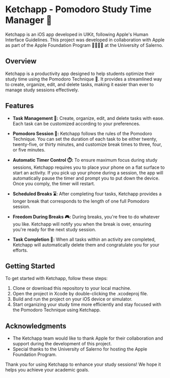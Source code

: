 # Ketchapp - Pomodoro Study Time Manager 🍅

Ketchapp is an iOS app developed in UIKit, following Apple's Human Interface Guidelines. This project was developed in collaboration with Apple as part of the Apple Foundation Program 👨🏻‍💻🍏 at the University of Salerno.

## Overview

Ketchapp is a productivity app designed to help students optimize their study time using the Pomodoro Technique 🥫. It provides a streamlined way to create, organize, edit, and delete tasks, making it easier than ever to manage study sessions effectively.

## Features

- **Task Management 📱:** Create, organize, edit, and delete tasks with ease. Each task can be customized according to your preferences.

- **Pomodoro Session 🍅:** Ketchapp follows the rules of the Pomodoro Technique. You can set the duration of each task to be either twenty, twenty-five, or thirty minutes, and customize break times to three, four, or five minutes.

- **Automatic Timer Control ⏱️:** To ensure maximum focus during study sessions, Ketchapp requires you to place your phone on a flat surface to start an activity. If you pick up your phone during a session, the app will automatically pause the timer and prompt you to put down the device. Once you comply, the timer will restart.

- **Scheduled Breaks ⌛️:** After completing four tasks, Ketchapp provides a longer break that corresponds to the length of one full Pomodoro session.

- **Freedom During Breaks 🎮:** During breaks, you're free to do whatever you like. Ketchapp will notify you when the break is over, ensuring you're ready for the next study session.

- **Task Completion 🎉:** When all tasks within an activity are completed, Ketchapp will automatically delete them and congratulate you for your efforts.

## Getting Started

To get started with Ketchapp, follow these steps:

1. Clone or download this repository to your local machine.
2. Open the project in Xcode by double-clicking the .xcodeproj file.
3. Build and run the project on your iOS device or simulator.
4. Start organizing your study time more efficiently and stay focused with the Pomodoro Technique using Ketchapp.

## Acknowledgments

- The Ketchapp team would like to thank Apple for their collaboration and support during the development of this project.
- Special thanks to the University of Salerno for hosting the Apple Foundation Program.

Thank you for using Ketchapp to enhance your study sessions! We hope it helps you achieve your academic goals.
